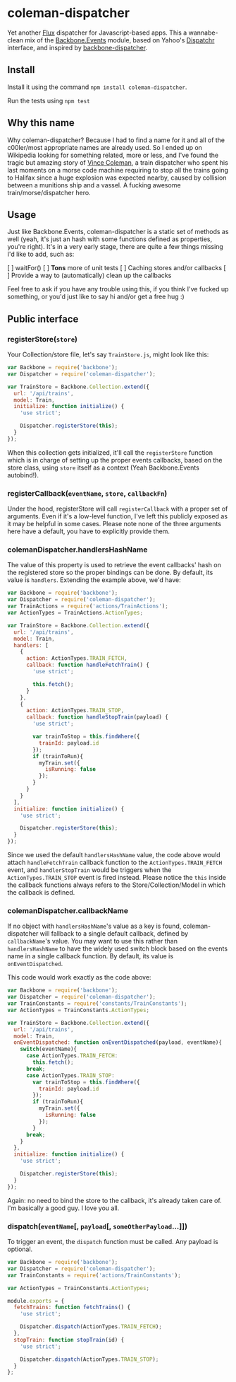 # coleman-dispatcher

Yet another [Flux](http://facebook.github.io/react/docs/flux-overview.html) dispatcher for Javascript-based apps. This 
a wannabe-clean mix of the [Backbone.Events](http://backbonejs.org/#Events) module, based on Yahoo's [Dispatchr](https://github.com/yahoo/dispatchr)
interface, and inspired by [backbone-dispatcher](https://github.com/talyssonoc/backbone-dispatcher).

## Install

Install it using the command `npm install coleman-dispatcher`.

Run the tests using `npm test`

## Why this name

Why coleman-dispatcher? Because I had to find a name for it and all of the c00ler/most appropriate names are already used. So I ended up on Wikipedia looking for something related, more or less, and I've found the tragic but amazing story of [Vince Coleman](http://en.wikipedia.org/wiki/Vince_Coleman_%28train_dispatcher%29), a train dispatcher who spent his last moments on a morse code machine requiring to stop all the trains going to Halifax since a huge explosion was expected nearby, caused by collision between a munitions ship and a vassel.
A fucking awesome train/morse/dispatcher hero.

## Usage

Just like Backbone.Events, coleman-dispatcher is a static set of methods as well (yeah, it's just an hash with some functions defined as properties, you're right).
It's in a very early stage, there are quite a few things missing I'd like to add, such as:

[ ] waitFor()
[ ] **Tons** more of unit tests
[ ] Caching stores and/or callbacks
[ ] Provide a way to (automatically) clean up the callbacks

Feel free to ask if you have any trouble using this, if you think I've fucked up something, or you'd just like to say hi and/or get a free hug :)

## Public interface

### registerStore(`store`)
Your Collection/store file, let's say `TrainStore.js`, might look like this:

```js
var Backbone = require('backbone');
var Dispatcher = require('coleman-dispatcher');

var TrainStore = Backbone.Collection.extend({
  url: '/api/trains',
  model: Train,
  initialize: function initialize() {
    'use strict';

    Dispatcher.registerStore(this);
  }
});
```

When this collection gets initialized, it'll call the `registerStore` function which is in charge of setting up the
proper events callbacks, based on the store class, using `store` itself as a context (Yeah Backbone.Events autobind!).

### registerCallback(`eventName`, `store`, `callbackFn`)
Under the hood, registerStore will call `registerCallback` with a proper set of arguments. Even if it's a low-level function, I've left this publicly exposed as it may be helpful in some cases.
Please note none of the three arguments here have a default, you have to explicitly provide them.


### colemanDispatcher.handlersHashName
The value of this property is used to retrieve the event callbacks' hash on the registered store so the proper bindings
can be done. By default, its value is `handlers`.
Extending the example above, we'd have:

```js
var Backbone = require('backbone');
var Dispatcher = require('coleman-dispatcher');
var TrainActions = require('actions/TrainActions');
var ActionTypes = TrainActions.ActionTypes;

var TrainStore = Backbone.Collection.extend({
  url: '/api/trains',
  model: Train,
  handlers: [
    {
      action: ActionTypes.TRAIN_FETCH,
      callback: function handleFetchTrain() {
        'use strict';

        this.fetch();
      }
    },
    {
      action: ActionTypes.TRAIN_STOP,
      callback: function handleStopTrain(payload) {
        'use strict';

        var trainToStop = this.findWhere({
          trainId: payload.id
        });
        if (trainToRun){
          myTrain.set({
            isRunning: false
          });
        }
      }
    }
  ],
  initialize: function initialize() {
    'use strict';

    Dispatcher.registerStore(this);
  }
});
```

Since we used the default `handlersHashName` value, the code above would attach `handleFetchTrain` callback function to 
the `ActionTypes.TRAIN_FETCH` event, and `handlerStopTrain` would be triggers when the `ActionTypes.TRAIN_STOP` event 
is fired instead.
Please notice the `this` inside the callback functions always refers to the Store/Collection/Model in which the callback
is defined.

### colemanDispatcher.callbackName
If no object with `handlersHashName`'s value as a key is found, coleman-dispatcher will fallback to a single default 
callback, defined by `callbackName`'s value. You may want to use this rather than `handlersHashName` to have the 
widely used switch block based on the events name in a single callback function.
By default, its value is `onEventDispatched`.

This code would work exactly as the code above:

```js
var Backbone = require('backbone');
var Dispatcher = require('coleman-dispatcher');
var TrainConstants = require('constants/TrainConstants');
var ActionTypes = TrainConstants.ActionTypes;

var TrainStore = Backbone.Collection.extend({
  url: '/api/trains',
  model: Train,
  onEventDispatched: function onEventDispatched(payload, eventName){
    switch(eventName){
      case ActionTypes.TRAIN_FETCH:
        this.fetch();
      break;
      case ActionTypes.TRAIN_STOP:
        var trainToStop = this.findWhere({
          trainId: payload.id
        });
        if (trainToRun){
          myTrain.set({
            isRunning: false
          });
        }
      break;
    }
  },
  initialize: function initialize() {
    'use strict';

    Dispatcher.registerStore(this);
  }
});
```

Again: no need to bind the store to the callback, it's already taken care of. I'm basically a good guy. I love you all.

### dispatch(`eventName`[, `payload`[, `someOtherPayload`...]])

To trigger an event, the `dispatch` function must be called. Any payload is optional.

```js
var Backbone = require('backbone');
var Dispatcher = require('coleman-dispatcher');
var TrainConstants = require('actions/TrainConstants');

var ActionTypes = TrainConstants.ActionTypes;

module.exports = {
  fetchTrains: function fetchTrains() {
    'use strict';

    Dispatcher.dispatch(ActionTypes.TRAIN_FETCH);
  },
  stopTrain: function stopTrain(id) {
    'use strict';

    Dispatcher.dispatch(ActionTypes.TRAIN_STOP);
  }
};
```
